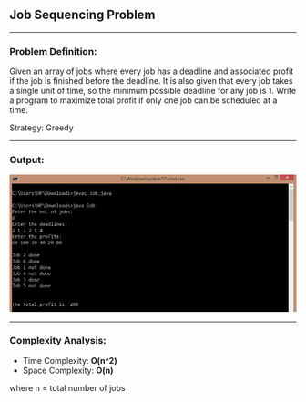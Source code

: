 ## Job Sequencing Problem

-----------------------------------------
### Problem Definition:
Given an array of jobs where every job has a deadline and associated profit if the job is finished before the deadline. It is also given that every job takes a single unit of time, so the minimum possible deadline for any job is 1. Write a program to maximize total profit if only one job can be scheduled at a time.

Strategy: Greedy

------------------------------------------
### Output:

<p align="center">
    <img src="./output.jpg">
</p>

------------------------------------------
### Complexity Analysis:

* Time Complexity: **O(n^2)** 
* Space Complexity: **O(n)** 

where n = total number of jobs
